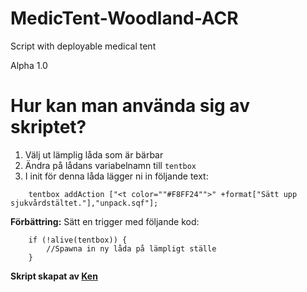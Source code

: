 # MedicTent-Woodland-ACR
Script with deployable medical tent

Alpha 1.0

# Hur kan man använda sig av skriptet?

1. Välj ut lämplig låda som är bärbar
2. Ändra på lådans variabelnamn till ``tentbox``
3. I init för denna låda lägger ni in följande text:
```
    tentbox addAction ["<t color=""#F8FF24"">" +format["Sätt upp sjukvårdstältet."],"unpack.sqf"];
```

**Förbättring:**
Sätt en trigger med följande kod:
```
    if (!alive(tentbox)) {
        //Spawna in ny låda på lämpligt ställe
    }
```

**Skript skapat av [Ken](https://steamcommunity.com/profiles/76561197985606066/)**